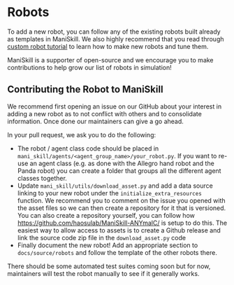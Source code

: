 # Robots

To add a new robot, you can follow any of the existing robots built already as templates in ManiSkill. We also highly recommend that you read through [custom robot tutorial](../user_guide/tutorials/custom_robots.md) to learn how to make new robots and tune them.

ManiSkill is a supporter of open-source and we encourage you to make contributions to help grow our list of robots in simulation!

## Contributing the Robot to ManiSkill

We recommend first opening an issue on our GitHub about your interest in adding a new robot as to not conflict with others and to consolidate information. Once done our maintainers can give a go ahead.

In your pull request, we ask you to do the following:
- The robot / agent class code should be placed in `mani_skill/agents/<agent_group_name>/your_robot.py`. If you want to re-use an agent class (e.g. as done with the Allegro hand robot and the Panda robot) you can create a folder that groups all the different agent classes together.
- Update `mani_skill/utils/download_asset.py` and add a data source linking to your new robot under the `initialize_extra_resources` function. We recommend you to comment on the issue you opened with the asset files so we can then create a repository for it that is versioned. You can also create a repository yourself, you can follow how https://github.com/haosulab/ManiSkill-ANYmalC/ is setup to do this. The easiest way to allow access to assets is to create a Github release and link the source code zip file in the `download_asset.py` code
- Finally document the new robot! Add an appropriate section to `docs/source/robots` and follow the template of the other robots there.




There should be some automated test suites coming soon but for now, maintainers will test the robot manually to see if it generally works.

